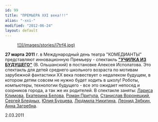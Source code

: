 ```yaml
---
id: 99
title: "ПРЕМЬЕРА XXI века!!!"
alias: "-xxi-"
modified: "2012-06-24"
layout: default
---
```


<figure><a href="90-ychilka.html">
![](/images/stories/i7trf4.jpg)
</a></figure>

**27 марта** **2011** г. в Международный день театра "КОМЕДИАНТЫ" представляют инновационную Премьеру - спектакль [**"УЧИЛКА ИЗ БУДУЩЕГО"**](90-ychilka.html) (В. Ольшанский) в постановке Алексея Исполатова. Это спектакль для детей среднего школьного возраста по мотивам зарубежной фантастики ХХ века повествует о недалеком будущем, в котором детям совсем не нужно будет ходить в школу! Роботы, компьютеры, технологии будущего - все это ожидает непосед и озорников города, а так же их родителей. В спектакле заняты: [Лариса Климова](65-larisa-klimova.html), [Екатерина Белова](23-belova-ekaterina.html), [Роман Притула](50-roman-pritula.html), [Станислав Воронецкий](51-stas-voronetski.html), [Сергей Бледных](24-blednyh-sergej.html), [Юлия Бурцева](78-ylia-burceva.html), [Людмила Никитина](63-lyda-nikitina.html), [Леонид Зябкин](67-leonid-zabkin.html), [Анна Загребна](79-anna-zagrebna.html).

2.03.2011

